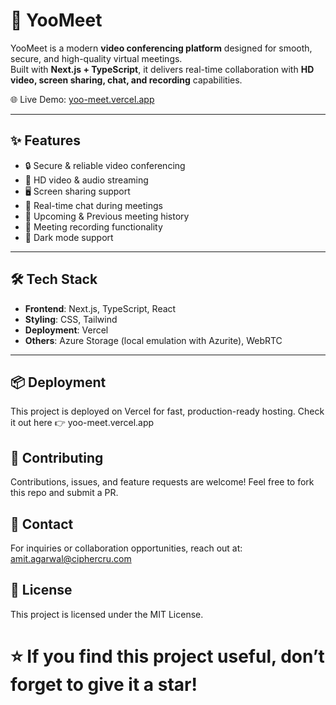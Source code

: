 # 🎥 YooMeet  

YooMeet is a modern **video conferencing platform** designed for smooth, secure, and high-quality virtual meetings.  
Built with **Next.js + TypeScript**, it delivers real-time collaboration with **HD video, screen sharing, chat, and recording** capabilities.  

🌐 Live Demo: [yoo-meet.vercel.app](https://yoo-meet.vercel.app)  

---

## ✨ Features
- 🔒 Secure & reliable video conferencing  
- 🎥 HD video & audio streaming  
- 🖥️ Screen sharing support  
- 💬 Real-time chat during meetings  
- 📅 Upcoming & Previous meeting history  
- 📼 Meeting recording functionality  
- 🌙 Dark mode support  

---

## 🛠 Tech Stack
- **Frontend**: Next.js, TypeScript, React  
- **Styling**: CSS, Tailwind  
- **Deployment**: Vercel  
- **Others**: Azure Storage (local emulation with Azurite), WebRTC  

---
## 📦 Deployment

This project is deployed on Vercel for fast, production-ready hosting.
Check it out here 👉 yoo-meet.vercel.app

## 🤝 Contributing

Contributions, issues, and feature requests are welcome!
Feel free to fork this repo and submit a PR.

## 📧 Contact

For inquiries or collaboration opportunities, reach out at:
amit.agarwal@ciphercru.com

## 📜 License

This project is licensed under the MIT License.

# ⭐ If you find this project useful, don’t forget to give it a star!
